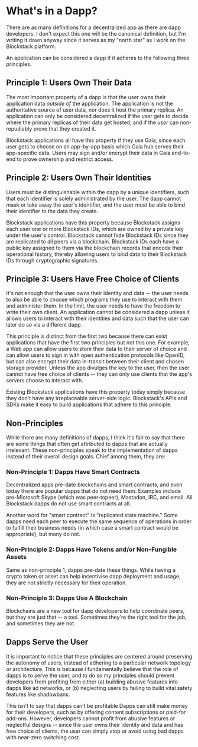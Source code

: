 # What's in a Dapp?

There are as many definitions for a decentralized app as there are dapp
developers.  I don't expect this one will be the canonical definition, but I'm
writing it down anyway since it serves as my "north star" as I work on the
Blockstack platform.

An application can be considered a dapp if it adheres to the following three principles.

## Principle 1: Users Own Their Data

The most important property of a dapp is that the user owns their application
data *outside of* the application.  The application is not the authoritative
source of user data, nor does it host the primary replica.  An application can
only be considered decentralized if the *user* gets to decide where the primary
replicas of their data get hosted, and if the *user* can non-repudiably prove
that they created it.

Blockstack applications all have this property if they use Gaia, since each user
gets to choose on an app-by-app basis which Gaia hub serves their app-specific
data.  Users may sign and/or encrypt their data in Gaia end-to-end to prove
ownership and restrict access.

## Principle 2: Users Own Their Identities

Users must be distinguishable within the dapp by a unique identifiers, such that
each identifier is solely administrated by the user.  The dapp cannot mask or
take away the user's identifier, and the user must be able to bind their
identifier to the data they create.

Blockstack applications have this property because Blockstack assigns each user
one or more Blockstack IDs, which are owned by a private key under the user's
control.  Blockstack cannot hide Blockstack IDs since they are replicated to all
peers via a blockchain.  Blockstack IDs each have a public key assigned to them
via the blockchain records that encode their operational history, thereby
allowing users to bind data to their Blockstack IDs through cryptographic
signatures.

## Principle 3: Users Have Free Choice of Clients

It's not enough that the user owns their identity and data -- the user needs to
also be able to choose which programs they use to interact with them and
administer them.  In the limit, the user needs to have the freedom to write
their own client.  An application cannot be considered a dapp unless it
allows users to interact with their identities and data such that the user can
later do so via a different dapp.

This principle is distinct from the first two because there can exist
applications that have the first two principles but not this one.  For example,
a Web app can allow users to store their data to their server of choice and can
allow users to sign in with open authentication protocols like OpenID, but can
also encrypt their data in-transit between their client and chosen storage
provider.  Unless the app divulges the key to the user, then the user cannot
have free choice of clients -- they can only use clients that the app's servers
choose to interact with.

Existing Blockstack applications have this property today simply because they
don't have any irreplaceable server-side logic.  Blockstack's APIs and SDKs make
it easy to build applications that adhere to this principle.

## Non-Principles

While there are many definitions of dapps, I think it's fair to say that
there are some things that often get attributed to dapps that are
actually irrelevant.  These non-principles speak to the implementation of dapps
instead of their overall design goals.  Chief among them, they are:

### Non-Principle 1: Dapps Have Smart Contracts

Decentralized apps pre-date blockchains and smart contracts,
and even today there are popular dapps
that do not need them.  Examples include pre-Microsoft Skype (which was
peer-topeer), Mastadon, IRC, and email.  All Blockstack dapps do not use
smart contracts at all.

Another word for "smart contract" is "replicated state machine."  Some dapps
need each peer to execute the same sequence of operations in order to fulfill
their business needs (in which case a smart contract would be appropriate),
but many do not.

### Non-Principle 2: Dapps Have Tokens and/or Non-Fungible Assets

Same as non-principle 1, dapps pre-date these things.  While having a
crypto token or asset can help incentivise dapp deployment and usage, they
are not strictly necessary for their operation.

### Non-Principle 3: Dapps Use A Blockchain

Blockchains are a new tool for dapp developers to help coordinate peers, but
they are just that -- a tool.  Sometimes they're the right tool for the job, and
sometimes they are not.

## Dapps Serve the User

It is important to notice that these principles are centered around preserving
the autonomy of users, instead of adhering to a particular network topology or
architecture.  This is because I fundamentally believe that the role of dapps
is to serve the user, and to do so my principles should
prevent developers from profiting from either (a) building
abusive features into dapps like ad networks, or (b)
neglecting users by failing to build vital safety features like shadowbans.

This isn't to say that dapps can't be profitable
Dapps can still make money for their developers,
such as by offering content subscriptions or paid-for
add-ons.  However, developers cannot profit from abusive features or neglectful
designs -- since the user owns their identity and data and has free choice of clients, the
user can simply stop or avoid using bad dapps with near-zero switching cost.
